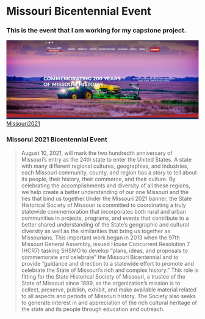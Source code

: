 # Missouri Bicentennial Event
### This is the event that I am working for my capstone project.


![MOIMAGE](Missouri2021.jpg)
[Missouri2021](https://missouri2021.org/)
### **Missorui 2021 Bicentennial Event**
>  August 10, 2021, will mark the two hundredth anniversary of Missouri’s entry as the 24th state to enter the United States. A state with many different regional cultures, geographies, and industries, each Missouri community, county, and region has a story to tell about its people, their history, their commerce, and their culture. By celebrating the accomplishments and diversity of all these regions, we help create a better understanding of our one Missouri and the ties that bind us together.Under the Missouri 2021 banner, the State Historical Society of Missouri is committed to coordinating a truly statewide commemoration that incorporates both rural and urban communities in projects, programs, and events that contribute to a better shared understanding of the State’s geographic and cultural diversity as well as the similarities that bring us together as Missourians.
This important work began in 2013 when the 97th Missouri General Assembly, issued House Concurrent Resolution 7 (HCR7) tasking SHSMO to develop “plans, ideas, and proposals to commemorate and celebrate” the Missouri Bicentennial and to provide “guidance and direction to a statewide effort to promote and celebrate the State of Missouri’s rich and complex history.”
This role is fitting for the State Historical Society of Missouri, a trustee of the State of Missouri since 1899, as the organization’s mission is to collect, preserve, publish, exhibit, and make available material related to all aspects and periods of Missouri history. The Society also seeks to generate interest in and appreciation of the rich cultural heritage of the state and its people through education and outreach.



